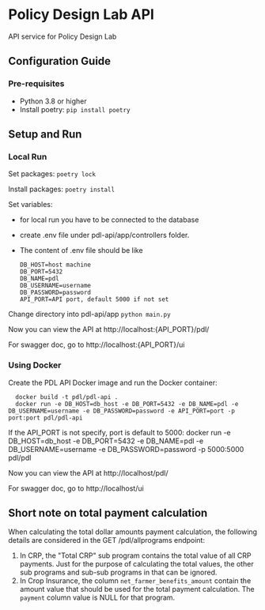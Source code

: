 # Policy Design Lab API
API service for Policy Design Lab

## Configuration Guide

### Pre-requisites
- Python 3.8 or higher
- Install poetry: `pip install poetry`

## Setup and Run 

### Local Run
Set packages:
`poetry lock`

Install packages:
`poetry install`

Set variables:
- for local run you have to be connected to the database
- create .env file under pdl-api/app/controllers folder. 
- The content of .env file should be like

      DB_HOST=host machine
      DB_PORT=5432
      DB_NAME=pdl
      DB_USERNAME=username
      DB_PASSWORD=password
      API_PORT=API port, default 5000 if not set

Change directory into pdl-api/app 
`python main.py`

Now you can view the API at http://localhost:{API_PORT}/pdl/

For swagger doc, go to http://localhost:{API_PORT}/ui

### Using Docker
Create the PDL API Docker image and run the Docker container:
        
      docker build -t pdl/pdl-api .
      docker run -e DB_HOST=db_host -e DB_PORT=5432 -e DB_NAME=pdl -e DB_USERNAME=username -e DB_PASSWORD=password -e API_PORT=port -p port:port pdl/pdl-api 

If the API_PORT is not specify, port is default to 5000:
      docker run -e DB_HOST=db_host -e DB_PORT=5432 -e DB_NAME=pdl -e DB_USERNAME=username -e DB_PASSWORD=password -p 5000:5000 pdl/pdl

Now you can view the API at http://localhost/pdl/

For swagger doc, go to http://localhost/ui

## Short note on total payment calculation
When calculating the total dollar amounts payment calculation, the following details are considered in the GET /pdl/allprograms endpoint:
1. In CRP, the "Total CRP" sub program contains the total value of all CRP payments. Just for the purpose of calculating the total values, the other sub programs and sub-sub programs in that can be ignored.
2. In Crop Insurance, the column `net_farmer_benefits_amount` contain the amount value that should be used for the total payment calculation. The `payment` column value is NULL for that program.
